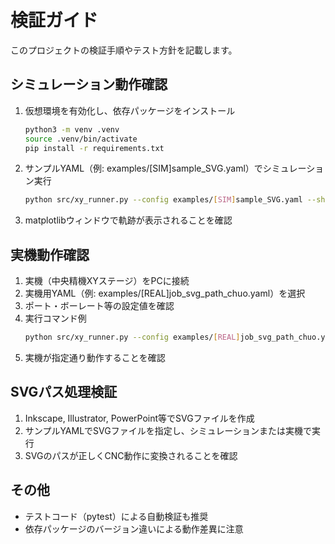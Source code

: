 # 検証ガイド


このプロジェクトの検証手順やテスト方針を記載します。

## シミュレーション動作確認

1. 仮想環境を有効化し、依存パッケージをインストール
	```bash
	python3 -m venv .venv
	source .venv/bin/activate
	pip install -r requirements.txt
	```
2. サンプルYAML（例: examples/[SIM]sample_SVG.yaml）でシミュレーション実行
	```bash
	python src/xy_runner.py --config examples/[SIM]sample_SVG.yaml --show
	```
3. matplotlibウィンドウで軌跡が表示されることを確認

## 実機動作確認

1. 実機（中央精機XYステージ）をPCに接続
2. 実機用YAML（例: examples/[REAL]job_svg_path_chuo.yaml）を選択
3. ポート・ボーレート等の設定値を確認
4. 実行コマンド例
	```bash
	python src/xy_runner.py --config examples/[REAL]job_svg_path_chuo.yaml
	```
5. 実機が指定通り動作することを確認

## SVGパス処理検証

1. Inkscape, Illustrator, PowerPoint等でSVGファイルを作成
2. サンプルYAMLでSVGファイルを指定し、シミュレーションまたは実機で実行
3. SVGのパスが正しくCNC動作に変換されることを確認

## その他

- テストコード（pytest）による自動検証も推奨
- 依存パッケージのバージョン違いによる動作差異に注意
